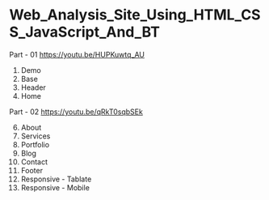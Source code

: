 # Web_Analysis_Site_Using_HTML_CSS_JavaScript_And_BT

Part - 01 
<a target="_blank" href="https://youtu.be/HUPKuwtq_AU" >https://youtu.be/HUPKuwtq_AU</a>

1. Demo
2. Base
3. Header
4. Home
	
Part - 02 https://youtu.be/qRkT0sqbSEk

6.  About
7.  Services
8.  Portfolio
9.  Blog
10. Contact
11. Footer
12. Responsive - Tablate
13. Responsive - Mobile